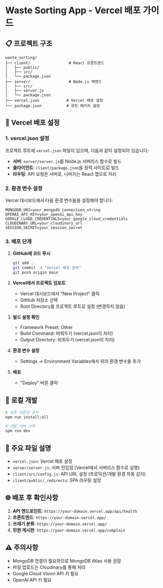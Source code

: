 # Waste Sorting App - Vercel 배포 가이드

## 📋 프로젝트 구조

```
waste_sorting/
├── client/                 # React 프론트엔드
│   ├── public/
│   ├── src/
│   └── package.json
├── server/                 # Node.js 백엔드
│   ├── src/
│   ├── server.js
│   └── package.json
├── vercel.json            # Vercel 배포 설정
└── package.json           # 루트 패키지 설정
```

## 🚀 Vercel 배포 설정

### 1. vercel.json 설정
프로젝트 루트에 `vercel.json` 파일이 있으며, 다음과 같이 설정되어 있습니다:

- **서버**: `server/server.js`를 Node.js 서버리스 함수로 빌드
- **클라이언트**: `client/package.json`을 정적 사이트로 빌드
- **라우팅**: API 요청은 서버로, 나머지는 React 앱으로 처리

### 2. 환경 변수 설정
Vercel 대시보드에서 다음 환경 변수들을 설정해야 합니다:

```
MONGODB_URI=your_mongodb_connection_string
OPENAI_API_KEY=your_openai_api_key
GOOGLE_CLOUD_CREDENTIALS=your_google_cloud_credentials
CLOUDINARY_URL=your_cloudinary_url
SESSION_SECRET=your_session_secret
```

### 3. 배포 단계

1. **GitHub에 코드 푸시**
   ```bash
   git add .
   git commit -m "Vercel 배포 준비"
   git push origin main
   ```

2. **Vercel에서 프로젝트 임포트**
   - Vercel 대시보드에서 "New Project" 클릭
   - GitHub 저장소 선택
   - Root Directory를 프로젝트 루트로 설정 (변경하지 않음)

3. **빌드 설정 확인**
   - Framework Preset: Other
   - Build Command: 비워두기 (vercel.json이 처리)
   - Output Directory: 비워두기 (vercel.json이 처리)

4. **환경 변수 설정**
   - Settings → Environment Variables에서 위의 환경 변수들 추가

5. **배포**
   - "Deploy" 버튼 클릭

## 🔧 로컬 개발

```bash
# 모든 의존성 설치
npm run install:all

# 개발 서버 시작
npm run dev
```

## 📁 주요 파일 설명

- `vercel.json`: Vercel 배포 설정
- `server/server.js`: 서버 진입점 (Vercel에서 서버리스 함수로 실행)
- `client/src/config.js`: API URL 설정 (프로덕션/개발 환경 자동 감지)
- `client/public/_redirects`: SPA 라우팅 설정

## 🌐 배포 후 확인사항

1. **API 엔드포인트**: `https://your-domain.vercel.app/api/health`
2. **프론트엔드**: `https://your-domain.vercel.app/`
3. **쓰레기 분류**: `https://your-domain.vercel.app/`
4. **민원 게시판**: `https://your-domain.vercel.app/complain`

## ⚠️ 주의사항

- MongoDB 연결이 필요하므로 MongoDB Atlas 사용 권장
- 파일 업로드는 Cloudinary를 통해 처리
- Google Cloud Vision API 키 필요
- OpenAI API 키 필요 